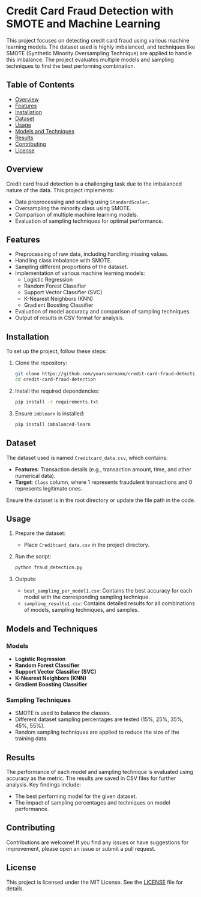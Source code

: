# Credit Card Fraud Detection with SMOTE and Machine Learning

This project focuses on detecting credit card fraud using various machine learning models. The dataset used is highly imbalanced, and techniques like SMOTE (Synthetic Minority Oversampling Technique) are applied to handle this imbalance. The project evaluates multiple models and sampling techniques to find the best performing combination.

## Table of Contents

- [Overview](#overview)
- [Features](#features)
- [Installation](#installation)
- [Dataset](#dataset)
- [Usage](#usage)
- [Models and Techniques](#models-and-techniques)
- [Results](#results)
- [Contributing](#contributing)
- [License](#license)

## Overview

Credit card fraud detection is a challenging task due to the imbalanced nature of the data. This project implements:

- Data preprocessing and scaling using `StandardScaler`.
- Oversampling the minority class using SMOTE.
- Comparison of multiple machine learning models.
- Evaluation of sampling techniques for optimal performance.

## Features

- Preprocessing of raw data, including handling missing values.
- Handling class imbalance with SMOTE.
- Sampling different proportions of the dataset.
- Implementation of various machine learning models:
  - Logistic Regression
  - Random Forest Classifier
  - Support Vector Classifier (SVC)
  - K-Nearest Neighbors (KNN)
  - Gradient Boosting Classifier
- Evaluation of model accuracy and comparison of sampling techniques.
- Output of results in CSV format for analysis.

## Installation

To set up the project, follow these steps:

1. Clone the repository:
   ```bash
   git clone https://github.com/yourusername/credit-card-fraud-detection.git
   cd credit-card-fraud-detection
   ```

2. Install the required dependencies:
   ```bash
   pip install -r requirements.txt
   ```

3. Ensure `imblearn` is installed:
   ```bash
   pip install imbalanced-learn
   ```

## Dataset

The dataset used is named `Creditcard_data.csv`, which contains:

- **Features**: Transaction details (e.g., transaction amount, time, and other numerical data).
- **Target**: `Class` column, where 1 represents fraudulent transactions and 0 represents legitimate ones.

Ensure the dataset is in the root directory or update the file path in the code.

## Usage

1. Prepare the dataset:
   - Place `Creditcard_data.csv` in the project directory.

2. Run the script:
   ```bash
   python fraud_detection.py
   ```

3. Outputs:
   - `best_sampling_per_model1.csv`: Contains the best accuracy for each model with the corresponding sampling technique.
   - `sampling_results1.csv`: Contains detailed results for all combinations of models, sampling techniques, and samples.

## Models and Techniques

### Models
- **Logistic Regression**
- **Random Forest Classifier**
- **Support Vector Classifier (SVC)**
- **K-Nearest Neighbors (KNN)**
- **Gradient Boosting Classifier**

### Sampling Techniques
- SMOTE is used to balance the classes.
- Different dataset sampling percentages are tested (15%, 25%, 35%, 45%, 55%).
- Random sampling techniques are applied to reduce the size of the training data.

## Results

The performance of each model and sampling technique is evaluated using accuracy as the metric. The results are saved in CSV files for further analysis. Key findings include:
- The best performing model for the given dataset.
- The impact of sampling percentages and techniques on model performance.

## Contributing

Contributions are welcome! If you find any issues or have suggestions for improvement, please open an issue or submit a pull request.

## License

This project is licensed under the MIT License. See the [LICENSE](LICENSE) file for details.

